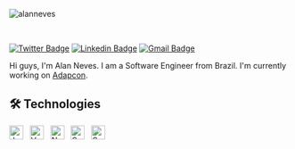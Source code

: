 <p align="left"> <img src="https://visitor-badge.glitch.me/badge?page_id=alanneves.alanneves" alt="alanneves" /> </p>
<p align="center">
<br/>
  
[![Twitter Badge](https://img.shields.io/badge/-@alanrneves-1ca0f1?style=flat-square&labelColor=1ca0f1&logo=twitter&logoColor=white&link=https://twitter.com/alanrneves)](https://twitter.com/alanrneves)
[![Linkedin Badge](https://img.shields.io/badge/-Alan%20Reno%20Neves-blue?style=flat-square&logo=Linkedin&logoColor=white&link=https://www.linkedin.com/in/alan-neves/)](https://www.linkedin.com/in/kunalraghav/)
[![Gmail Badge](https://img.shields.io/badge/-alanrenoneves@gmail.com-c14438?style=flat-square&logo=Gmail&logoColor=white&link=mailto:alanrenoneves@gmail.com)](mailto:alanrenoneves@gmail.com)

</p>

Hi guys, I'm Alan Neves. I am a Software Engineer from Brazil. I'm currently working on [Adapcon](https://github.com/adapcon-team/).

<a name="learning-now"></a>

## 🛠  Technologies
[<img src="https://img.shields.io/badge/JavaScript-282C34?logo=javascript&logoColor=F7DF1E" alt="JavaScript logo" title="JavaScript" height="25" />][learning_now_anchor]
&nbsp;
[<img src="https://img.shields.io/badge/Vue.js-282C34?logo=vue.js&logoColor=4FC08D" alt="Vue.js logo" title="Vue.js" height="25" />][learning_now_anchor]
&nbsp;
[<img src="https://img.shields.io/badge/Node.js-282C34?logo=node.js&logoColor=339933" alt="Node.js logo" title="Node.js" height="25" />][learning_now_anchor]
&nbsp;
[<img src="https://img.shields.io/badge/Serverless-282C34?logo=serverless" alt="Serverless logo" title="Serverless" height="25" />][learning_now_anchor]
&nbsp;
[<img src="https://img.shields.io/badge/Sass-282C34?logo=sass&logoColor=CC6699" alt="Sass logo" title="Sass" height="25" />][learning_now_anchor]
&nbsp;

[learning_now_anchor]: #learning-now
